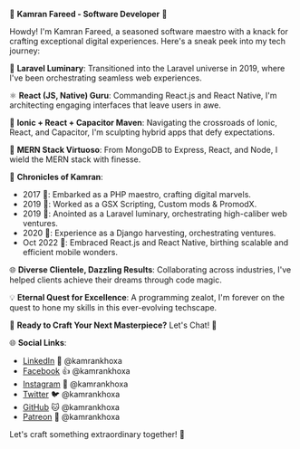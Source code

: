 🚀 **Kamran Fareed - Software Developer** 🚀

Howdy! I'm Kamran Fareed, a seasoned software maestro with a knack for crafting exceptional digital experiences. Here's a sneak peek into my tech journey:

🚀 **Laravel Luminary**: Transitioned into the Laravel universe in 2019, where I've been orchestrating seamless web experiences.

⚛️ **React (JS, Native) Guru**: Commanding React.js and React Native, I'm architecting engaging interfaces that leave users in awe.

🚀 **Ionic + React + Capacitor Maven**: Navigating the crossroads of Ionic, React, and Capacitor, I'm sculpting hybrid apps that defy expectations.

🍃 **MERN Stack Virtuoso**: From MongoDB to Express, React, and Node, I wield the MERN stack with finesse.

🚀 **Chronicles of Kamran**:

- 2017 🌟: Embarked as a PHP maestro, crafting digital marvels.
- 2019 🌟: Worked as a GSX Scripting, Custom mods & PromodX.
- 2019 🌟: Anointed as a Laravel luminary, orchestrating high-caliber web ventures.
- 2020 🌟: Experience as a Django harvesting, orchestrating ventures.
- Oct 2022 🌟: Embraced React.js and React Native, birthing scalable and efficient mobile wonders.


🌐 **Diverse Clientele, Dazzling Results**: Collaborating across industries, I've helped clients achieve their dreams through code magic.

💡 **Eternal Quest for Excellence**: A programming zealot, I'm forever on the quest to hone my skills in this ever-evolving techscape.

🔧 **Ready to Craft Your Next Masterpiece?** Let's Chat! 🔧

🌐 **Social Links**:
- [LinkedIn](https://www.linkedin.com/in/kamrankhoxa) 📎 @kamrankhoxa
- [Facebook](https://www.facebook.com/kamrankhoxa) 👍 @kamrankhoxa
- [Instagram](https://www.instagram.com/kamrankhoxa) 📸 @kamrankhoxa
- [Twitter](https://twitter.com/kamrankhoxa) 🐦 @kamrankhoxa
- [GitHub](https://github.com/kamrankhoxa) 🐱 @kamrankhoxa
- [Patreon](https://www.patreon.com/kamrankhoxa) 💖 @kamrankhoxa

Let's craft something extraordinary together! 🚀


<!--
**kamrankhoxa/kamrankhoxa** is a ✨ _special_ ✨ repository because its `README.md` (this file) appears on your GitHub profile.

Here are some ideas to get you started:

- 🔭 I’m currently working on ...
- 🌱 I’m currently learning ...
- 👯 I’m looking to collaborate on ...
- 🤔 I’m looking for help with ...
- 💬 Ask me about ...
- 📫 How to reach me: ...
- 😄 Pronouns: ...
- ⚡ Fun fact: ...
-->
